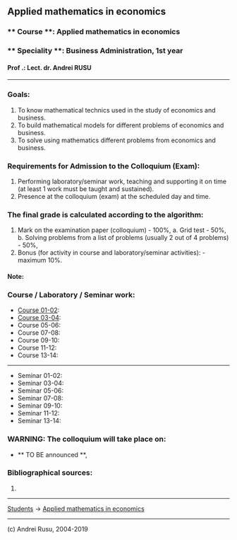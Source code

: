 ## Applied mathematics in economics

### ** Course **: Applied mathematics in economics

### ** Speciality **:  Business Administration, 1st year

#### Prof .: Lect. dr. Andrei RUSU

---

### Goals:

1. To know mathematical technics used in the study of economics and business. 
2. To build mathematical models for different problems of economics and business. 
3. To solve using mathematics different problems from economics and business. 

### Requirements for Admission to the Colloquium (Exam):

1. Performing laboratory/seminar work, teaching and supporting it on time (at least 1 work must be taught and sustained).
2. Presence at the colloquium (exam) at the scheduled day and time.

### The final grade is calculated according to the algorithm:

1. Mark on the examination paper (colloquium) - 100%,
   a. Grid test - 50%,
   b. Solving problems from a list of problems (usually 2 out of 4 problems) - 50%,
3. Bonus (for activity in course and laboratory/seminar activities): - maximum 10%.

#### Note:

### Course / Laboratory / Seminar work:

* [Course 01-02](https://yadi.sk/d/zgxVLxajlypEAg): 
* [Course 03-04](https://yadi.sk/d/IlFfCowcTc9wxg): 
* Course 05-06: 
* Course 07-08: 
* Course 09-10: 
* Course 11-12: 
* Course 13-14: 

--- 

* Seminar 01-02:
* Seminar 03-04:
* Seminar 05-06:
* Seminar 07-08:
* Seminar 09-10:
* Seminar 11-12:
* Seminar 13-14:

### WARNING: The colloquium will take place on:

* ** TO BE announced **, 

### Bibliographical sources:

1. 

***

[Students](./) -> [Applied mathematics in economics]()

---

(c) Andrei Rusu, 2004-2019